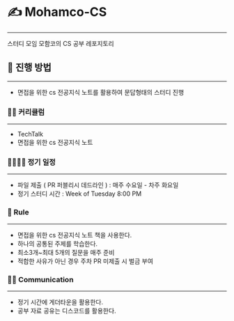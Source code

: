 # ✍ Mohamco-CS
*****************
스터디 모임 모함코의 CS 공부 레포지토리

## 🙌 진행 방법
************
- 면접을 위한 cs 전공지식 노트를 활용하여 문답형태의 스터디 진행

### 👨‍🎓 커리큘럼
*************
- TechTalk
- 면접을 위한 cs 전공지식 노트

### 👨‍👨‍👦‍👦 정기 일정
*****************
- 파일 제출 ( PR 퍼블리시 데드라인 ) : 매주 수요일 - 차주 화요일
- 정기 스터디 시간 : Week of Tuesday 8:00 PM 

### 🚦 Rule
**********************
- 면접을 위한 cs 전공지식 노트 책을 사용한다.
- 하나의 공통된 주제를 학습한다.
- 최소3개~최대 5개의 질문을 매주 준비
- 적합한 사유가 아닌 경우 주차 PR 미제출 시 벌금 부여

### 🙆‍♂ Communication
*******************
- 정기 시간에 게더타운을 활용한다.
- 공부 자료 공유는 디스코드를 활용한다.
